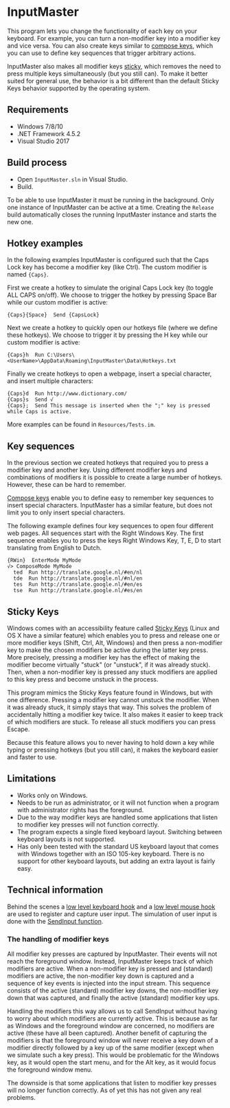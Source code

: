 # InputMaster
This program lets you change the functionality of each key on your keyboard. For example, you can turn a non-modifier key into a modifier key and vice versa. You can also create keys similar to [compose keys](https://en.wikipedia.org/wiki/Compose_key), which you can use to define key sequences that trigger arbitrary actions.

InputMaster also makes all modifier keys [sticky](https://en.wikipedia.org/wiki/Sticky_keys), which removes the need to press multiple keys simultaneously (but you still can). To make it better suited for general use, the behavior is a bit different than the default Sticky Keys behavior supported by the operating system.

## Requirements
- Windows 7/8/10
- .NET Framework 4.5.2
- Visual Studio 2017

## Build process
- Open `InputMaster.sln` in Visual Studio.
- Build.

To be able to use InputMaster it must be running in the background. Only one instance of InputMaster can be active at a time. Creating the `Release` build automatically closes the running InputMaster instance and starts the new one.

## Hotkey examples
In the following examples InputMaster is configured such that the Caps Lock key has become a modifier key (like Ctrl). The custom modifier is named `{Caps}`.

First we create a hotkey to simulate the original Caps Lock key (to toggle ALL CAPS on/off). We choose to trigger the hotkey by pressing Space Bar while our custom modifier is active:

```
{Caps}{Space}  Send {CapsLock}
```

Next we create a hotkey to quickly open our hotkeys file (where we define these hotkeys). We choose to trigger it by pressing the H key while our custom modifier is active:

```
{Caps}h  Run C:\Users\<UserName>\AppData\Roaming\InputMaster\Data\Hotkeys.txt
```

Finally we create hotkeys to open a webpage, insert a special character, and insert multiple characters:

```
{Caps}d  Run http://www.dictionary.com/
{Caps}s  Send √
{Caps};  Send This message is inserted when the ";" key is pressed while Caps is active.
```

More examples can be found in `Resources/Tests.im`.

## Key sequences
In the previous section we created hotkeys that required you to press a modifier key and another key. Using different modifier keys and combinations of modifiers it is possible to create a large number of hotkeys. However, these can be hard to remember.

[Compose keys](https://en.wikipedia.org/wiki/Compose_key) enable you to define easy to remember key sequences to insert special characters. InputMaster has a similar feature, but does not limit you to only insert special characters.

The following example defines four key sequences to open four different web pages. All sequences start with the Right Windows Key. The first sequence enables you to press the keys Right Windows Key, T, E, D to start translating from English to Dutch.

```
{RWin}  EnterMode MyMode
√> ComposeMode MyMode
  ted  Run http://translate.google.nl/#en/nl
  tde  Run http://translate.google.nl/#nl/en
  tes  Run http://translate.google.nl/#en/es
  tse  Run http://translate.google.nl/#es/en
```

## Sticky Keys
Windows comes with an accessibility feature called [Sticky Keys](https://en.wikipedia.org/wiki/Sticky_keys) (Linux and OS X have a similar feature) which enables you to press and release one or more modifier keys (Shift, Ctrl, Alt, Windows) and then press a non-modifier key to make the chosen modifiers be active during the latter key press. More precisely, pressing a modifier key has the effect of making the modifier become virtually "stuck" (or "unstuck", if it was already stuck). Then, when a non-modifier key is pressed any stuck modifiers are applied to this key press and become unstuck in the process.

This program mimics the Sticky Keys feature found in Windows, but with one difference. Pressing a modifier key cannot unstuck the modifier. When it was already stuck, it simply stays that way. This solves the problem of accidentally hitting a modifier key twice. It also makes it easier to keep track of which modifiers are stuck. To release all stuck modifiers you can press Escape.

Because this feature allows you to never having to hold down a key while typing or pressing hotkeys (but you still can), it makes the keyboard easier and faster to use.

## Limitations
- Works only on Windows.
- Needs to be run as administrator, or it will not function when a program with administrator rights has the foreground.
- Due to the way modifier keys are handled some applications that listen to modifier key presses will not function correctly.
- The program expects a single fixed keyboard layout. Switching between keyboard layouts is not supported.
- Has only been tested with the standard US keyboard layout that comes with Windows together with an ISO 105-key keyboard. There is no support for other keyboard layouts, but adding an extra layout is fairly easy.

## Technical information
Behind the scenes a [low level keyboard hook](https://msdn.microsoft.com/en-us/library/windows/desktop/ms644985(v=vs.85).aspx) and a [low level mouse hook](https://msdn.microsoft.com/en-us/library/windows/desktop/ms644986(v=vs.85).aspx) are used to register and capture user input. The simulation of user input is done with the [SendInput function](https://msdn.microsoft.com/nl-nl/library/windows/desktop/ms646310(v=vs.85).aspx).

### The handling of modifier keys
All modifier key presses are captured by InputMaster. Their events will not reach the foreground window. Instead, InputMaster keeps track of which modifiers are active. When a non-modifier key is pressed and (standard) modifiers are active, the non-modifier key down is captured and a sequence of key events is injected into the input stream. This sequence consists of the active (standard) modifier key downs, the non-modifier key down that was captured, and finally the active (standard) modifier key ups.

Handling the modifiers this way allows us to call SendInput without having to worry about which modifiers are currently active. This is because as far as Windows and the foreground window are concerned, no modifiers are active (these have all been captured). Another benefit of capturing the modifiers is that the foreground window will never receive a key down of a modifier directly followed by a key up of the same modifier (except when we simulate such a key press). This would be problematic for the Windows key, as it would open the start menu, and for the Alt key, as it would focus the foreground window menu.

The downside is that some applications that listen to modifier key presses will no longer function correctly. As of yet this has not given any real problems.

